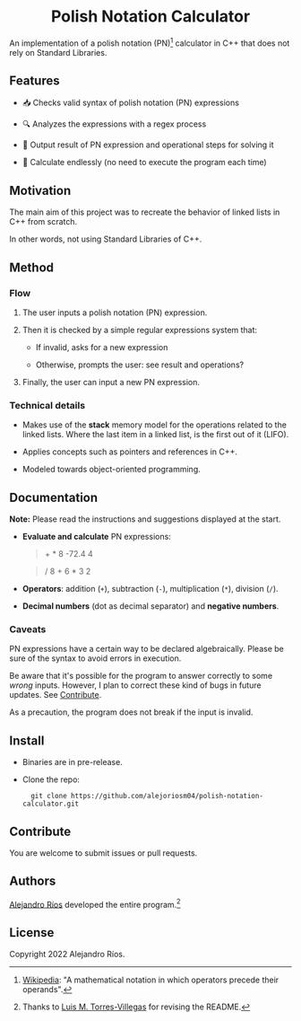 <h1 align = "center">Polish Notation Calculator</h1>

An implementation of a polish notation (PN)[^definition] calculator in C++ that does not rely on Standard Libraries.

## Features

- 📥 Checks valid syntax of polish notation (PN) expressions

- 🔍 Analyzes the expressions with a regex process

- 🤔 Output result of PN expression and operational steps for solving it

- 🔁 Calculate endlessly (no need to execute the program each time)

## Motivation

The main aim of this project was to recreate the behavior of linked lists in C++ from scratch.

In other words, not using Standard Libraries of C++.

## Method

###  Flow

1. The user inputs a polish notation (PN) expression.

2. Then it is checked by a simple regular expressions system that:

    - If invalid, asks for a new expression

    - Otherwise, prompts the user: see result and operations?

3. Finally, the user can input a new PN expression.

### Technical details

- Makes use of the **stack** memory model for the operations related to the linked lists. Where the last item in a linked list, is the first out of it (LIFO).

- Applies concepts such as pointers and references in C++.

- Modeled towards object-oriented programming.

## Documentation

**Note:** Please read the instructions and suggestions displayed at the start.

- **Evaluate and calculate** PN expressions:

    > \+ * 8 -72.4 4

    > / 8 + 6 * 3 2

- **Operators**: addition (`+`), subtraction (`-`), multiplication
    (`*`), division (`/`).

- **Decimal numbers** (dot as decimal separator) and **negative numbers**.

### Caveats

PN expressions have a certain way to be declared algebraically. Please be sure of the syntax to avoid errors in execution.

Be aware that it's possible for the program to answer correctly to some _wrong_ inputs. However, I plan to correct these kind of bugs in future updates. See [Contribute](#contribute).

As a precaution, the program does not break if the input is invalid.

## Install

- Binaries are in pre-release.

<!-- Uncomment when binaries are released
- The project was compiled to be run as an executable file. See [releases](https://github.com/alejoriosm04/polish-notation-calculator/releases).
-->

- Clone the repo:

        git clone https://github.com/alejoriosm04/polish-notation-calculator.git

## Contribute

You are welcome to submit issues or pull requests.

## Authors

[Alejandro Ríos](https://github.com/alejoriosm04) developed the entire program.[^thanks]

## License

Copyright 2022 Alejandro Ríos.

[^definition]: [Wikipedia](https://en.wikipedia.org/wiki/Polish_notation): "A mathematical notation in which operators precede their operands".

[^thanks]: Thanks to [Luis M. Torres-Villegas](https://github.com/LuisForPresident) for revising the README.
